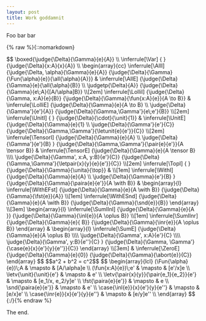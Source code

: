 ```yaml
---
layout: post
title: Work goddamnit
---
```


Foo bar bar


{% raw %}{::nomarkdown}
<div>
$$
\boxed{\judge{\Delta}{\Gamma}{e}{A}}
\\
\inferrule[\Var]
          { }
          {\judge{\Delta}{x:A}{x}{A}}
\\
\begin{array}{cc}
\inferrule[\AllI]
          {\judge{\Delta, \alpha}{\Gamma}{e}{A}}
          {\judge{\Delta}{\Gamma}{\Fun{\alpha}{e}}{\all{\alpha}{A}}}
& 
\inferrule[\AllE]
          {\judge{\Delta}{\Gamma}{e}{\all{\alpha}{B}} \\
           \judgetp{\Delta}{A}}
          {\judge{\Delta}{\Gamma}{e\;A}{[A/\alpha]B}}
\\[2em]
\inferrule[\LolliI]
          {\judge{\Delta}{\Gamma, x:A}{e}{B}}
          {\judge{\Delta}{\Gamma}{\fun{x:A}{e}}{A \to B}}
& 
\inferrule[\LolliE]
          {\judge{\Delta}{\Gamma}{e}{A \to B} \\
           \judge{\Delta}{\Gamma'}{e'}{A}}
          {\judge{\Delta}{\Gamma,\Gamma'}{e\;e'}{B}}
\\[2em]
\inferrule[\UnitI]
          { }
          {\judge{\Delta}{\cdot}{\unit}{1}}
&
\inferrule[\UnitE]
          {\judge{\Delta}{\Gamma}{e}{1} \\
           \judge{\Delta}{\Gamma'}{e'}{C}}
          {\judge{\Delta}{\Gamma,\Gamma'}{\letunit{e}{e'}}{C}}
\\[2em]
\inferrule[\TensorI]
          {\judge{\Delta}{\Gamma}{e}{A} \\
           \judge{\Delta}{\Gamma'}{e'}{B} }
          {\judge{\Delta}{\Gamma,\Gamma'}{\pair{e}{e'}}{A \tensor B}}
&
\inferrule[\TensorE]
          {\judge{\Delta}{\Gamma}{e}{A \tensor B} \\\\
           \judge{\Delta}{\Gamma', x:A, y:B}{e'}{C}}
          {\judge{\Delta}{\Gamma,\Gamma'}{\letpair{x}{y}{e}{e'}}{C}}
\\[2em]
\inferrule[\TopI]
          { }
          {\judge{\Delta}{\Gamma}{\unita}{\top}}
&
\\[1em]
\inferrule[\WithI]
          {\judge{\Delta}{\Gamma}{e}{A} \\
           \judge{\Delta}{\Gamma}{e'}{B} }
          {\judge{\Delta}{\Gamma}{\paira{e}{e'}}{A \with B}}
&
\begin{array}{l}
\inferrule[\WithEFst]
          {\judge{\Delta}{\Gamma}{e}{A \with B}}
          {\judge{\Delta}{\Gamma}{\fst{e}}{A}}
\\[1em]
\inferrule[\WithESnd]
          {\judge{\Delta}{\Gamma}{e}{A \with B}}
          {\judge{\Delta}{\Gamma}{\snd{e}}{B}}
\end{array}
\\[3em]
\begin{array}{l}
\inferrule[\SumIInl]
          {\judge{\Delta}{\Gamma}{e}{A }}
          {\judge{\Delta}{\Gamma}{\inl{e}}{A \oplus B}}
\\[1em]
\inferrule[\SumIInr]
          {\judge{\Delta}{\Gamma}{e}{ B}}
          {\judge{\Delta}{\Gamma}{\inr{e}}{A \oplus B}}
\end{array}
&
\begin{array}{l}
\inferrule[\SumE]
          {\judge{\Delta}{\Gamma}{e}{A \oplus B} \\\\
           \judge{\Delta}{\Gamma', x:A}{e'}{C} \\\\
           \judge{\Delta}{\Gamma', y:B}{e''}{C} }
          {\judge{\Delta}{\Gamma, \Gamma'}{\case{e}{x}{e'}{y}{e''}}{C}}
\end{array}
\\[3em]
&
\inferrule[\ZeroE]
          {\judge{\Delta}{\Gamma}{e}{0}}
          {\judge{\Delta}{\Gamma}{\abort{e}}{C}}
\end{array}
$$
$$a^2 + b^2 = c^2$$
$$
  \begin{array}{lcl}
    (\Fun{\alpha}{e})\;A                    & \mapsto & [A/\alpha]e  \\ 
    (\fun{x:A}{e})\;e'                      & \mapsto & [e'/x]e \\ 
    \letv{\unit}{\unit}{e'}                 & \mapsto & e' \\
    \letv{\pair{x}{y}}{\pair{e_1}{e_2}}{e'} & \mapsto & [e_1/x, e_2/y]e' \\ 
    \fst{\paira{e}{e'}}                     & \mapsto & e \\
    \snd{\paira{e}{e'}}                     & \mapsto & e' \\
    \case{\inl{e}}{x}{e'}{y}{e''}           & \mapsto & [e/x]e' \\ 
    \case{\inr{e}}{x}{e'}{y}{e''}           & \mapsto & [e/y]e'' \\ 
  \end{array}
$$
</div>
{:/}{% endraw %}

The end.

